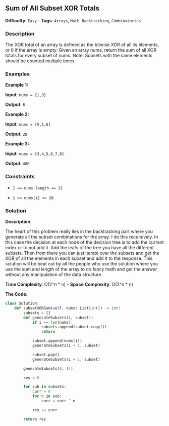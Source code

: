 ## Sum of All Subset XOR Totals

**Difficulty**: `Easy` - **Tags**: `Arrays`, `Math`, `Backtracking`, `Combinatorics`

### Description

The XOR total of an array is defined as the bitwise XOR of all its elements, or 0 if the array is empty. Given an array nums, return the sum of all XOR totals for every subset of nums. Note: Subsets with the same elements should be counted multiple times.

### Examples

**Example 1:**

**Input**: ```nums = [1,3]```

**Output**: ```6```

**Example 2:**

**Input**: ```nums = [5,1,6]```

**Output**: ```28```

**Example 3:**

**Input**: ```nums = [3,4,5,6,7,8]```

**Output**: ```480```

### Constraints

- `1 <= nums.length <= 12`

- `1 <= nums[i] <= 20`

### Solution

**Description**:

The heart of this problem really lies in the backtracking part where you generate all the subset combinations for the array. I do this recursively. In this case the decision at each node of the decision tree is to add the current index or to not add it. Add the leafs of the tree you have all the different subsets. Then from there you can just iterate over the subsets and get the XOR of all the elements in each subset and add it to the response. This solution will be beat out by all the people who use the solution where you use the sum and length of the array to do fancy math and get the answer without any manipulation of the data structure.

**Time Complexity**: O(2^n * n) - **Space Complexity**: O(2^n * n) 

**The Code:**

```python
class Solution:
    def subsetXORSum(self, nums: List[int]) -> int:
        subsets = []
        def generateSubsets(i, subset):
            if i == len(nums):
                subsets.append(subset.copy())
                return

            subset.append(nums[i])
            generateSubsets(i + 1, subset)

            subset.pop()
            generateSubsets(i + 1, subset)

        generateSubsets(0, [])

        res = 0

        for sub in subsets:
            curr = 0
            for n in sub:
                curr = curr ^ n

            res += curr

        return res
```